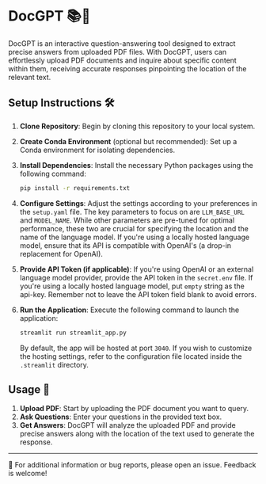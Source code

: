# DocGPT 📚💬

DocGPT is an interactive question-answering tool designed to extract precise answers from uploaded PDF files. With DocGPT, users can effortlessly upload PDF documents and inquire about specific content within them, receiving accurate responses pinpointing the location of the relevant text.

## Setup Instructions 🛠️

1. **Clone Repository**: Begin by cloning this repository to your local system.

2. **Create Conda Environment** (optional but recommended): Set up a Conda environment for isolating dependencies.

3. **Install Dependencies**: Install the necessary Python packages using the following command:
    ```bash
    pip install -r requirements.txt
    ```

4. **Configure Settings**: Adjust the settings according to your preferences in the `setup.yaml` file. The key parameters to focus on are `LLM_BASE_URL` and `MODEL_NAME`. While other parameters are pre-tuned for optimal performance, these two are crucial for specifying the location and the name of the language model. If you're using a locally hosted language model, ensure that its API is compatible with OpenAI's (a drop-in replacement for OpenAI).

5. **Provide API Token (if applicable)**: If you're using OpenAI or an external language model provider, provide the API token in the `secret.env` file. If you're using a locally hosted language model, put `empty` string as the api-key. Remember not to leave the API token field blank to avoid errors.

6. **Run the Application**: Execute the following command to launch the application:
    ```bash
    streamlit run streamlit_app.py
    ```
   By default, the app will be hosted at port `3040`. If you wish to customize the hosting settings, refer to the configuration file located inside the `.streamlit` directory.

## Usage 🚀

1. **Upload PDF**: Start by uploading the PDF document you want to query.
2. **Ask Questions**: Enter your questions in the provided text box.
3. **Get Answers**: DocGPT will analyze the uploaded PDF and provide precise answers along with the location of the text used to generate the response.


---

📌 For additional information or bug reports, please open an issue. Feedback is welcome!
